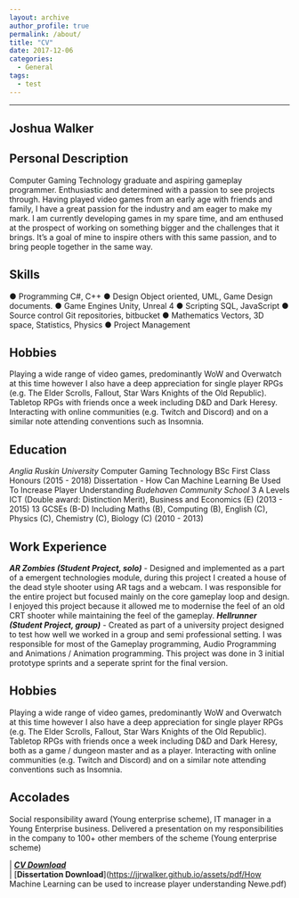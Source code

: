 ```yaml
---
layout: archive
author_profile: true
permalink: /about/
title: "CV"
date: 2017-12-06
categories:
  - General
tags:
  - test
---
```

------
## Joshua Walker
## Personal Description
Computer Gaming Technology graduate and aspiring gameplay programmer. Enthusiastic and determined
with a passion to see projects through. Having played video games from an early age with friends and
family, I have a great passion for the industry and am eager to make my mark. I am currently developing
games in my spare time, and am enthused at the prospect of working on something bigger and the
challenges that it brings. It’s a goal of mine to inspire others with this same passion, and to bring people
together in the same way.
## Skills
● Programming
C#, C++
● Design
Object oriented, UML, Game Design
documents.
● Game Engines
Unity, Unreal 4
● Scripting
SQL, JavaScript
● Source control
Git repositories, bitbucket
● Mathematics
Vectors, 3D space, Statistics, Physics
● Project Management

## Hobbies
Playing a wide range of video games, predominantly WoW and Overwatch at this time however I also have a deep appreciation for single player RPGs (e.g. The Elder Scrolls, Fallout, Star Wars Knights of the Old Republic).  
Tabletop RPGs with friends once a week including D&D and Dark Heresy.  
Interacting with online communities (e.g. Twitch and Discord) and on a similar note attending conventions such as Insomnia.  

## Education
*Anglia Ruskin University*
Computer Gaming Technology BSc First Class Honours (2015 - 2018)
Dissertation - How Can Machine Learning Be Used To Increase Player Understanding
*Budehaven Community School*
3 A Levels ICT (Double award: Distinction Merit), Business and Economics (E) (2013 - 2015)
13 GCSEs (B-D) Including Maths (B), Computing (B), English (C), Physics (C), Chemistry (C),
Biology (C) (2010 - 2013)


## Work Experience
***AR Zombies (Student Project, solo)*** - Designed and implemented as a part of a emergent technologies
module, during this project I created a house of the dead style shooter using AR tags and a webcam. I was
responsible for the entire project but focused mainly on the core gameplay loop and design. I enjoyed this
project because it allowed me to modernise the feel of an old CRT shooter while maintaining the feel of the
gameplay.
***Hellrunner (Student Project, group)*** - Created as part of a university project designed to test how well we
worked in a group and semi professional setting. I was responsible for most of the Gameplay
programming, Audio Programming and Animations / Animation programming. This project was done in 3
initial prototype sprints and a seperate sprint for the final version.
## Hobbies
Playing a wide range of video games, predominantly WoW and Overwatch at this time however I also have
a deep appreciation for single player RPGs (e.g. The Elder Scrolls, Fallout, Star Wars Knights of the Old
Republic).
Tabletop RPGs with friends once a week including D&D and Dark Heresy, both as a game / dungeon
master and as a player.
Interacting with online communities (e.g. Twitch and Discord) and on a similar note attending conventions
such as Insomnia.

## Accolades
Social responsibility award (Young enterprise scheme), IT manager in a Young Enterprise business.
Delivered a presentation on my responsibilities in the company to 100+ other members of the scheme (Young enterprise scheme)

 | [**_CV Download_**](https://jjrwalker.github.io/assets/pdf/CV.pdf)  
 | [**Dissertation Download**](https://jjrwalker.github.io/assets/pdf/How Machine Learning can be used to increase player understanding Newe.pdf)
